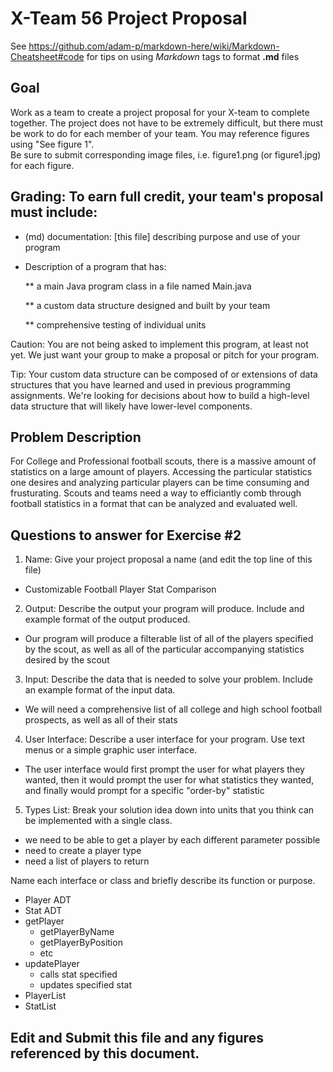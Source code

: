 # X-Team 56 Project Proposal

See https://github.com/adam-p/markdown-here/wiki/Markdown-Cheatsheet#code for tips on using *Markdown* tags to format __.md__ files

## Goal

Work as a team to create a project proposal for your X-team to complete together.
The project does not have to be extremely difficult,
but there must be work to do for each member of your team.
You may reference figures using "See figure 1".  
Be sure to submit corresponding image files, i.e. figure1.png (or figure1.jpg) for each figure.

## Grading: To earn full credit, your team's proposal must include:

* (md) documentation: [this file] describing purpose and use of your program

* Description of a program that has:

  ** a main Java program class in a file named Main.java
  
  ** a custom data structure designed and built by your team
  
  ** comprehensive testing of individual units
  
 Caution: You are not being asked to implement this program, at least not yet. 
 We just want your group to make a proposal or pitch for your program.
 
 Tip: Your custom data structure can be composed of or extensions of data structures that you have learned and used in previous programming assignments.  We're looking for decisions about how to build a high-level data structure that will likely have lower-level components.

## Problem Description
For College and Professional football scouts, there is a massive amount of statistics on a large amount of players. Accessing the particular statistics one desires and analyzing particular players can be time consuming and frusturating. Scouts and teams need a way to efficiantly comb through football statistics in a format that can be analyzed and evaluated well.

## Questions to answer for Exercise #2

1. Name: Give your project proposal a name (and edit the top line of this file)

- Customizable Football Player Stat Comparison

2. Output: Describe the output your program will produce.  Include and example format of the output produced.

- Our program will produce a filterable list of all of the players specified by the scout, as well as all of the particular accompanying statistics desired by the scout

3. Input: Describe the data that is needed to solve your problem. Include an example format of the input data.

- We will need a comprehensive list of all college and high school football prospects, as well as all of their stats

4. User Interface: Describe a user interface for your program.  Use text menus or a simple graphic user interface.

- The user interface would first prompt the user for what players they wanted, then it would prompt the user for what statistics they wanted, and finally would prompt for a specific "order-by" statistic

5. Types List: Break your solution idea down into units that you think can be implemented with a single class.
- we need to be able to get a player by each different parameter possible
- need to create a player type
- need a list of players to return


Name each interface or class and briefly describe its function or purpose.
- Player ADT
- Stat ADT
- getPlayer
  - getPlayerByName
  - getPlayerByPosition
  - etc
- updatePlayer
  - calls stat specified
  - updates specified stat
- PlayerList<Player>
- StatList<Stat>




## Edit and Submit this file and any figures referenced by this document.

